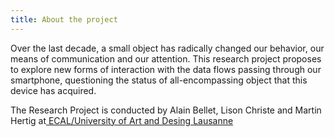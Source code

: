 ```yaml
---
title: About the project
---
```

Over the last decade, a small object has radically changed our behavior, our means of communication and our attention. This research project proposes to explore new forms of interaction with the data flows passing through our smartphone, questioning the status of all-encompassing object that this device has acquired.

The Research Project is conducted by Alain Bellet, Lison Christe and Martin Hertig at[ ECAL/University of Art and Desing Lausanne](< https://ecal.ch>)